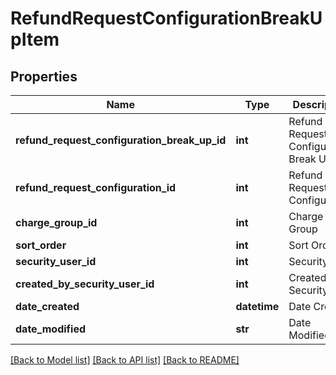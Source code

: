 # RefundRequestConfigurationBreakUpItem

## Properties
Name | Type | Description | Notes
------------ | ------------- | ------------- | -------------
**refund_request_configuration_break_up_id** | **int** | Refund Request Configuration Break Up | [optional] 
**refund_request_configuration_id** | **int** | Refund Request Configuration | [optional] 
**charge_group_id** | **int** | Charge Group | [optional] 
**sort_order** | **int** | Sort Order | [optional] 
**security_user_id** | **int** | Security User | [optional] 
**created_by_security_user_id** | **int** | Created By Security User | [optional] 
**date_created** | **datetime** | Date Created | [optional] 
**date_modified** | **str** | Date Modified | [optional] 

[[Back to Model list]](../README.md#documentation-for-models) [[Back to API list]](../README.md#documentation-for-api-endpoints) [[Back to README]](../README.md)


